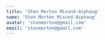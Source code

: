 ```yaml
---
title: 'Sten Morten Misund-Asphaug'
name: 'Sten Morten Misund-Asphaug'
avatar: 'stenmorten@gmail.com'
email: 'stenmorten@gmail.com'
---
```

